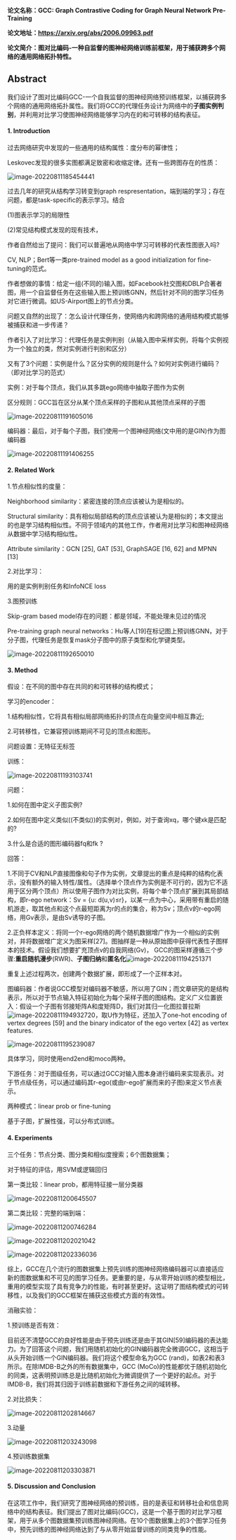**论文名称：GCC: Graph Contrastive Coding for Graph Neural Network
Pre-Training**

**论文地址：https://arxiv.org/abs/2006.09963.pdf**

**论文简介：图对比编码-一种自监督的图神经网络训练前框架，用于捕获跨多个网络的通用网络拓扑特性。**

## Abstract

我们设计了图对比编码GCC-一个自我监督的图神经网络预训练框架，以捕获跨多个网络的通用网络拓扑属性。我们将GCC的代理任务设计为网络中的**子图实例判别**，并利用对比学习使图神经网络能够学习内在的和可转移的结构表征。

#### 1. Introduction

过去网络研究中发现的一些通用的结构属性：度分布的幂律性；

Leskovec发现的很多实图都满足致密和收缩定律。还有一些跨图存在的性质：

![image-20220811185454441](F:\typoraimg\image-20220811185454441.png)

过去几年的研究从结构学习转变到graph respresentation，端到端的学习；存在问题，都是task-specific的表示学习。结合

(1)图表示学习的局限性

(2)常见结构模式发现的现有技术，

作者自然给出了提问：我们可以普遍地从网络中学习可转移的代表性图嵌入吗?

CV, NLP；Bert等一类pre-trained model as a good initialization for fine-tuning的范式。

作者想做的事情：给定一组(不同的)输入图，如Facebook社交图和DBLP合著者图，用一个自监督任务在这些输入图上预训练GNN，然后针对不同的图学习任务对它进行微调。如US-Airport图上的节点分类。

问题又自然的出现了：怎么设计代理任务，使网络内和跨网络的通用结构模式能够被捕获和进一步传递？

作者引入了对比学习：代理任务是实例判别（从输入图中采样实例，将每个实例视为一个独立的类，然对实例进行判别和区分）

又有了3个问题：实例是什么？区分实例的规则是什么？如何对实例进行编码？（即对比学习的范式）

实例：对于每个顶点，我们从其多跳ego网络中抽取子图作为实例

区分规则：GCC旨在区分从某个顶点采样的子图和从其他顶点采样的子图

![image-20220811191605016](F:\typoraimg\image-20220811191605016.png)

编码器：最后，对于每个子图，我们使用一个图神经网络(文中用的是GIN)作为图编码器

![image-20220811191406255](F:\typoraimg\image-20220811191406255.png)

#### 2. Related Work

1.节点相似性的度量：

Neighborhood similarity：紧密连接的顶点应该被认为是相似的。

Structural similarity：具有相似局部结构的顶点应该被认为是相似的；本文提出的也是学习结构相似性。不同于领域内的其他工作，作者用对比学习和图神经网络从数据中学习结构相似性。

Attribute similarity：GCN [25], GAT [53], GraphSAGE [16, 62] and MPNN [13]

2.对比学习：

用的是实例判别任务和InfoNCE loss

3.图预训练

Skip-gram based model存在的问题：都是邻域，不能处理未见过的情况

Pre-training graph neural networks：Hu等人[19]在标记图上预训练GNN，对于分子图，代理任务是恢复mask分子图中的原子类型和化学键类型。

![image-20220811192650010](F:\typoraimg\image-20220811192650010.png)

#### 3. Method

假设：在不同的图中存在共同的和可转移的结构模式；

学习的encoder：

1.结构相似性，它将具有相似局部网络拓扑的顶点在向量空间中相互靠近;

2.可转移性，它兼容预训练期间不可见的顶点和图形。

问题设置：无特征无标签

训练：

![image-20220811193103741](F:\typoraimg\image-20220811193103741.png)

问题：

1.如何在图中定义子图实例?

2.如何在图中定义类似((不类似))的实例对，例如，对于查询xq，哪个键xk是匹配的?

3.什么是合适的图形编码器fq和fk ?

回答：

1.不同于CV和NLP直接图像和句子作为实例，文章提出的重点是纯粹的结构化表示，没有额外的输入特性/属性。（选择单个顶点作为实例是不可行的，因为它不适用于区分两个顶点）所以使用子图作为对比实例，将每个单个顶点扩展到其局部结构，即r-ego network：Sv = {u: d(u,v)≤r}，以某一点为中心，采用带有重启的随机游走，取其他点和这个点最短距离为r的点的集合，称为Sv；顶点v的r-ego网络，用Gv表示，是由Sv诱导的子图。

2.正负样本定义：将同一个r-ego网络的两个随机数据增广作为一个相似的实例对，并将数据增广定义为图采样[27]。图抽样是一种从原始图中获得代表性子图样本的技术。假设我们想要扩充顶点v的自我网络(Gv)， GCC的图采样遵循三个步骤:**重启随机漫步**(RWR)、**子图归纳**和**匿名化**![image-20220811194251371](F:\typoraimg\image-20220811194251371.png)

重复上述过程两次，创建两个数据扩展，即形成了一个正样本对。



图编码器：作者说GCC模型对编码器不敏感，所以用了GIN；而文章研究的是结构表示，所以对于节点输入特征初始化为每个采样子图的图结构。定义广义位置嵌入：假设一个子图有邻接矩阵A和度矩阵D，我们对其归一化图拉普拉斯![image-20220811194932720](F:\typoraimg\image-20220811194932720.png)，取U作为特征，还加入了one-hot encoding of vertex degrees [59] and the binary indicator of the ego vertex [42] as vertex features.

![image-20220811195239087](F:\typoraimg\image-20220811195239087.png)

具体学习，同时使用end2end和moco两种。

下游任务：对于图级任务，可以通过GCC对输入图本身进行编码来实现表示。对于节点级任务，可以通过编码其r-ego(或由r-ego扩展而来的子图)来定义节点表示。

两种模式：linear prob or fine-tuning

基于子图，扩展性强，可以分布式训练。

#### 4. Experiments

三个任务：节点分类、图分类和相似度搜索；6个图数据集；

对于特征的评估，用SVM或逻辑回归

第一类比较：linear prob，都用特征接一层分类器

![image-20220811200645507](F:\typoraimg\image-20220811200645507.png)

第二类比较：完整的端到端：

![image-20220811200746284](F:\typoraimg\image-20220811200746284.png)

![image-20220811202021042](F:\typoraimg\image-20220811202021042.png)

![image-20220811202336036](F:\typoraimg\image-20220811202336036.png)

综上，GCC在几个流行的图数据集上预先训练的图神经网络编码器可以直接适应新的图数据集和不可见的图学习任务。更重要的是，与从零开始训练的模型相比，重用的模型实现了具有竞争力的性能，有时甚至更好。这证明了图结构模式的可转移性，以及我们的GCC框架在捕获这些模式方面的有效性。

消融实验：

1.预训练是否有效：

目前还不清楚GCC的良好性能是由于预先训练还是由于其GIN[59]编码器的表达能力。为了回答这个问题，我们用随机初始化的GIN编码器完全微调GCC，这相当于从头开始训练一个GIN编码器。我们将这个模型命名为GCC (rand)，如表2和表3所示。在除IMDB-B之外的所有数据集中，GCC (MoCo)的性能都优于随机初始化的同类，这表明预训练总是比随机初始化为微调提供了一个更好的起点。对于IMDB-B，我们将其归因于训练前数据和下游任务之间的域转移。

2.对比损失：

![image-20220811202814667](F:\typoraimg\image-20220811202814667.png)

3.动量

![image-20220811203243098](F:\typoraimg\image-20220811203243098.png)

4.预训练数据集

![image-20220811203303871](F:\typoraimg\image-20220811203303871.png)

#### 5. Discussion and Conclusion

在这项工作中，我们研究了图神经网络的预训练，目的是表征和转移社会和信息网络中的结构表征。我们提出了图对比编码(GCC)，这是一个基于图的对比学习框架，用于从多个图数据集预训练图神经网络。在10个图数据集上的3个图学习任务中，预先训练的图神经网络达到了与从零开始监督训练的同类竞争的性能。
